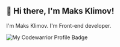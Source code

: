 ## 👋 Hi there, I'm Maks Klimov!

I'm Maks Klimov. I'm Front-end developer.

![My Codewarrior Profile Badge](https://www.codewars.com/users/DuckiDo/badges/small)

